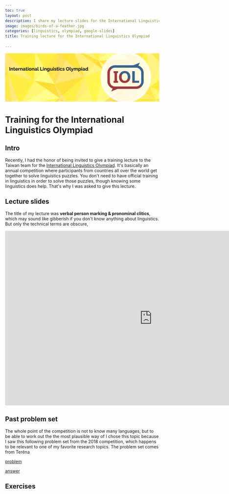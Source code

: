 ```yaml
---
toc: true
layout: post
description: I share my lecture slides for the International Linguistics Olympiad.
image: images/birds-of-a-feather.jpg
categories: [linguistics, olympiad, google-slides]
title: Training lecture for the International Linguistics Olympiad

---
```

![](https://github.com/howard-haowen/blog.ai/raw/master/images/IOL-banner.png "Credit: ioling.org")

# Training for the International Linguistics Olympiad

## Intro
Recently, I had the honor of being invited to give a training lecture to the Taiwan team for the [International Linguistics Olympiad](https://en.wikipedia.org/wiki/International_Linguistics_Olympiad). It's basically an annual competition where participants from countries all over the world get together to solve linguistics puzzles. You don't need to have official training in linguistics in order to solve those puzzles, though knowing some linguistics does help. That's why I was asked to give this lecture. 

## Lecture slides
The title of my lecture was  **verbal person marking & pronominal clitics**, which may sound like gibberish if you don't know anything about linguistics. But only the technical terms are obscure, 

<iframe src="https://docs.google.com/presentation/d/e/2PACX-1vRzIAb2rdQHWSHOreVPJDz2oViOS9ybACd5mmjx-8TYBAuGbbhOSUHiW319fw5cu4xDreO2mCD8FcJd/embed?start=false&loop=false&delayms=3000" frameborder="0" width="960" height="569" allowfullscreen="true" mozallowfullscreen="true" webkitallowfullscreen="true"></iframe>

## Past problem set

The whole point of the competition is not to know many languages, but to be able to work out the the most plausible way of I chose this topic because I saw this following problem set from the 2018 competition, which happens to be relevant to one of my favorite research topics. 
The problem set comes from Terêna


[problem](https://ioling.org/booklets/iol-2018-indiv-prob.en.pdf)

[answer](https://ioling.org/booklets/iol-2018-indiv-sol.en.pdf)


## Exercises

<!--stackedit_data:
eyJoaXN0b3J5IjpbLTEwNjQ1NzI3NzQsLTEyMzE3NjgxMjcsOD
gwNDkzMjk1LC0xNDkwMDg5OTE5LDIwMjU3NjAxNTYsMjgxODc1
OTAsLTU0MjI5MDM0LC0xNzkwMjUwMDEzLDY4MTcwOTk3Nl19
-->